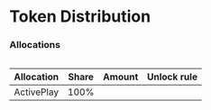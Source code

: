 # Token Distribution

### Allocations

```vegalite
```

| Allocation | Share | Amount | Unlock rule |
| ---------- | ----- | ------ | ----------- |
| ActivePlay | 100%  |        |             |


